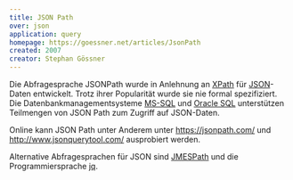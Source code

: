 ```yaml
---
title: JSON Path
over: json
application: query
homepage: https://goessner.net/articles/JsonPath
created: 2007
creator: Stephan Gössner
---
```


Die Abfragesprache JSONPath wurde in Anlehnung an [XPath](xpath) für [JSON](../json)-Daten entwickelt. Trotz ihrer Popularität wurde sie nie formal spezifiziert. Die Datenbankmanagementsysteme [MS-SQL](https://docs.microsoft.com/en-us/sql/relational-databases/json/json-path-expressions-sql-server?view=sql-server-2017) und [Oracle SQL](https://docs.oracle.com/en/database/oracle/oracle-database/12.2/adjsn/diagrams-basic-sql-json-path-expression-syntax.html) unterstützen Teilmengen von JSON Path zum Zugriff auf JSON-Daten.

Online kann JSON Path unter Anderem unter <https://jsonpath.com/> und <http://www.jsonquerytool.com/> ausprobiert werden.

Alternative Abfragesprachen für JSON sind [JMESPath](jmespath) und die Programmiersprache [jq](jq).
